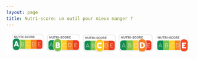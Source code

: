 ```yaml
---
layout: page
title: Nutri-score: un outil pour mieux manger ?
---
```


![screenshot](declinaison-logo-nutriscore.jpg)

